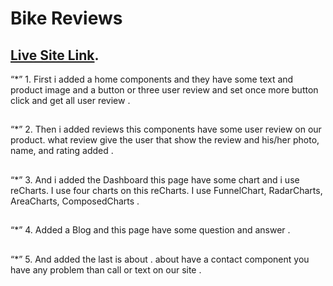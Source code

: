 # Bike Reviews

## [Live Site Link](https://assaignment-nine-bike-review.netlify.app/).

 “*” 1. First i added a home components and they have some text and product image and a button or three user review and set once more button click and get all user review . 
##
 “*” 2. Then i added reviews this components have some user review on our product. what review give the user that show the review and his/her photo, name, and rating added .
##
 “*” 3. And i added the Dashboard this page have some chart and i use reCharts. I use four charts on this reCharts. I use FunnelChart, RadarCharts, AreaCharts, ComposedCharts .
##
 “*” 4. Added a Blog and this page have some question and answer .
##
 “*” 5. And added the last is about . about have a contact component you have any problem than call or text on our site . 
##
